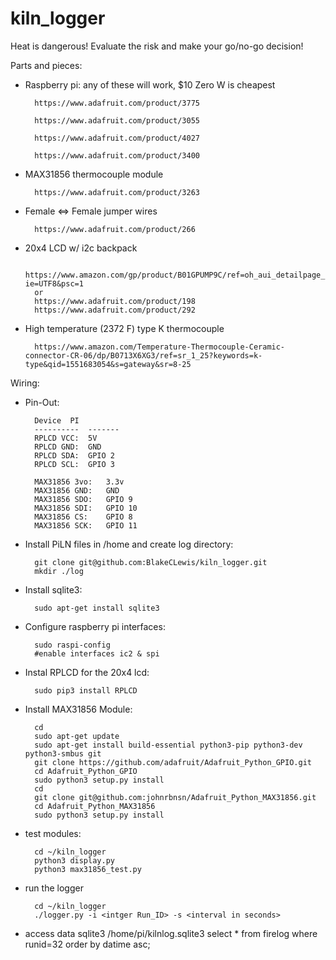 # kiln_logger

Heat is dangerous! Evaluate the risk and make your go/no-go decision!

Parts and pieces:

- Raspberry pi: any of these will work, $10 Zero W is cheapest

		https://www.adafruit.com/product/3775

		https://www.adafruit.com/product/3055

		https://www.adafruit.com/product/4027

		https://www.adafruit.com/product/3400

- MAX31856 thermocouple module

		https://www.adafruit.com/product/3263

- Female <=> Female jumper wires

		https://www.adafruit.com/product/266

- 20x4 LCD w/ i2c backpack

		https://www.amazon.com/gp/product/B01GPUMP9C/ref=oh_aui_detailpage_o01_s00?ie=UTF8&psc=1
		or
		https://www.adafruit.com/product/198
		https://www.adafruit.com/product/292

- High temperature (2372 F) type K thermocouple

		https://www.amazon.com/Temperature-Thermocouple-Ceramic-connector-CR-06/dp/B0713X6XG3/ref=sr_1_25?keywords=k-type&qid=1551683054&s=gateway&sr=8-25


Wiring:

- Pin-Out:

		Device	PI
		----------	-------
		RPLCD VCC:	5V
		RPLCD GND:	GND
		RPLCD SDA:	GPIO 2
		RPLCD SCL:	GPIO 3

		MAX31856 3vo:	3.3v
		MAX31856 GND:	GND
		MAX31856 SDO:	GPIO 9
		MAX31856 SDI:	GPIO 10
		MAX31856 CS:	GPIO 8
		MAX31856 SCK:	GPIO 11


- Install PiLN files in /home and create log directory:

		git clone git@github.com:BlakeCLewis/kiln_logger.git
		mkdir ./log

- Install sqlite3:

		sudo apt-get install sqlite3

- Configure raspberry pi interfaces:

		sudo raspi-config
		#enable interfaces ic2 & spi

- Instal RPLCD for the 20x4 lcd:

		sudo pip3 install RPLCD

- Install MAX31856 Module:

		cd
		sudo apt-get update
		sudo apt-get install build-essential python3-pip python3-dev python3-smbus git
		git clone https://github.com/adafruit/Adafruit_Python_GPIO.git
		cd Adafruit_Python_GPIO
		sudo python3 setup.py install
		cd
		git clone git@github.com:johnrbnsn/Adafruit_Python_MAX31856.git
		cd Adafruit_Python_MAX31856
		sudo python3 setup.py install
- test modules:

		cd ~/kiln_logger
		python3 display.py
		python3 max31856_test.py

- run the logger

		cd ~/kiln_logger
		./logger.py -i <intger Run_ID> -s <interval in seconds>


- access data
		sqlite3 /home/pi/kilnlog.sqlite3
		select * from firelog where runid=32 order by datime asc;
